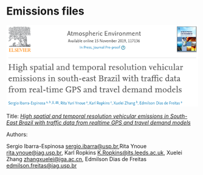 Emissions files 
============

![](https://github.com/ibarraespinosa/ae1/raw/master/ae1.png)


Title: 
[*High spatial and temporal resolution vehicular emissions in South-East Brazil with traffic data from realtime GPS and travel demand models* ](https://www.sciencedirect.com/science/article/abs/pii/S1352231019307757)


Authors: 

Sergio Ibarra-Espinosa sergio.ibarra@usp.br,Rita Ynoue rita.ynoue@iag.usp.br, Karl Ropkins K.Ropkins@its.leeds.ac.uk, Xuelei Zhang zhangxuelei@iga.ac.cn, Edmilson Dias de Freitas edmilson.freitas@iag.usp.br

